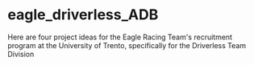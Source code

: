 # eagle_driverless_ADB
Here are four project ideas for the Eagle Racing Team's recruitment program at the University of Trento, specifically for the Driverless Team Division
